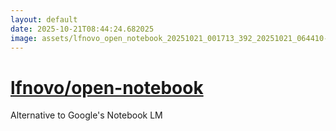 ```yaml
---
layout: default
date: 2025-10-21T08:44:24.682025
image: assets/lfnovo_open_notebook_20251021_001713_392_20251021_064410--20251021T084410129--cropped.png
---
```


# [lfnovo/open-notebook](https://github.com/lfnovo/open-notebook/)

Alternative to Google's Notebook LM
